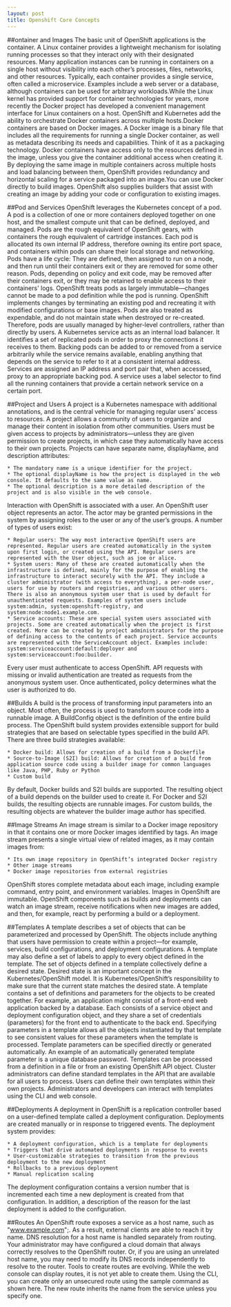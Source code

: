 ```yaml
---
layout: post
title: Openshift Core Concepts
---
```



##ontainer and Images
The basic unit of OpenShift applications is the container. A Linux container provides a lightweight mechanism for isolating running processes so that they interact only with their designated resources. Many application instances can be running in containers on a single host without visibility into each other’s processes, files, networks, and other resources. Typically, each container provides a single service, often called a microservice. Examples include a web server or a database, although containers can be used for arbitrary workloads.While the Linux kernel has provided support for container technologies for years, more recently the Docker project has developed a convenient management interface for Linux containers on a host. OpenShift and Kubernetes add the ability to orchestrate Docker containers across multiple hosts.Docker containers are based on Docker images. A Docker image is a binary file that includes all the requirements for running a single Docker container, as well as metadata describing its needs and capabilities. Think of it as a packaging technology. Docker containers have access only to the resources defined in the image, unless you give the container additional access when creating it. By deploying the same image in multiple containers across multiple hosts and load balancing between them, OpenShift provides redundancy and horizontal scaling for a service packaged into an image.You can use Docker directly to build images. OpenShift also supplies builders that assist with creating an image by adding your code or configuration to existing images.


##Pod and Services
OpenShift leverages the Kubernetes concept of a pod. A pod is a collection of one or more containers deployed together on one host, and the smallest compute unit that can be defined, deployed, and managed.
Pods are the rough equivalent of OpenShift gears, with containers the rough equivalent of cartridge instances. Each pod is allocated its own internal IP address, therefore owning its entire port space, and containers within pods can share their local storage and networking.
Pods have a life cycle: They are defined, then assigned to run on a node, and then run until their containers exit or they are removed for some other reason. Pods, depending on policy and exit code, may be removed after their containers exit, or they may be retained to enable access to their containers' logs.
OpenShift treats pods as largely immutable—changes cannot be made to a pod definition while the pod is running. OpenShift implements changes by terminating an existing pod and recreating it with modified configurations or base images. Pods are also treated as expendable, and do not maintain state when destroyed or re-created. Therefore, pods are usually managed by higher-level controllers, rather than directly by users.
A Kubernetes service acts as an internal load balancer. It identifies a set of replicated pods in order to proxy the connections it receives to them. Backing pods can be added to or removed from a service arbitrarily while the service remains available, enabling anything that depends on the service to refer to it at a consistent internal address.
Services are assigned an IP address and port pair that, when accessed, proxy to an appropriate backing pod. A service uses a label selector to find all the running containers that provide a certain network service on a certain port.


##Project and Users
A project is a Kubernetes namespace with additional annotations, and is the central vehicle for managing regular users' access to resources. A project allows a community of users to organize and manage their content in isolation from other communities. Users must be given access to projects by administrators—unless they are given permission to create projects, in which case they automatically have access to their own projects.
Projects can have separate name, displayName, and description attributes:

	* The mandatory name is a unique identifier for the project.
	* The optional displayName is how the project is displayed in the web console. It defaults to the same value as name.
	* The optional description is a more detailed description of the project and is also visible in the web console.

Interaction with OpenShift is associated with a user. An OpenShift user object represents an actor. The actor may be granted permissions in the system by assigning roles to the user or any of the user’s groups.
A number of types of users exist:

	* Regular users: The way most interactive OpenShift users are represented. Regular users are created automatically in the system upon first login, or created using the API. Regular users are represented with the User object, such as joe or alice.
	* System users: Many of these are created automatically when the infrastructure is defined, mainly for the purpose of enabling the infrastructure to interact securely with the API. They include a cluster administrator (with access to everything), a per-node user, users for use by routers and registries, and various other users. There is also an anonymous system user that is used by default for unauthenticated requests. Examples of system users include system:admin, system:openshift-registry, and system:node:node1.example.com.
	* Service accounts: These are special system users associated with projects. Some are created automatically when the project is first created. More can be created by project administrators for the purpose of defining access to the contents of each project. Service accounts are represented with the ServiceAccount object. Examples include: system:serviceaccount:default:deployer and system:serviceaccount:foo:builder.

Every user must authenticate to access OpenShift. API requests with missing or invalid authentication are treated as requests from the anonymous system user. Once authenticated, policy determines what the user is authorized to do.


##Builds
A build is the process of transforming input parameters into an object. Most often, the process is used to transform source code into a runnable image. A BuildConfig object is the definition of the entire build process.
The OpenShift build system provides extensible support for build strategies that are based on selectable types specified in the build API. There are three build strategies available:

	* Docker build: Allows for creation of a build from a Dockerfile
	* Source-to-Image (S2I) build: Allows for creation of a build from application source code using a builder image for common languages like Java, PHP, Ruby or Python
	* Custom build

By default, Docker builds and S2I builds are supported. The resulting object of a build depends on the builder used to create it. For Docker and S2I builds, the resulting objects are runnable images. For custom builds, the resulting objects are whatever the builder image author has specified.


##Image Streams
An image stream is similar to a Docker image repository in that it contains one or more Docker images identified by tags. An image stream presents a single virtual view of related images, as it may contain images from:

	* Its own image repository in OpenShift’s integrated Docker registry
	* Other image streams
	* Docker image repositories from external registries

OpenShift stores complete metadata about each image, including example command, entry point, and environment variables. Images in OpenShift are immutable.
OpenShift components such as builds and deployments can watch an image stream, receive notifications when new images are added, and then, for example, react by performing a build or a deployment.


##Templates
A template describes a set of objects that can be parameterized and processed by OpenShift. The objects include anything that users have permission to create within a project—for example, services, build configurations, and deployment configurations. A template may also define a set of labels to apply to every object defined in the template.
The set of objects defined in a template collectively define a desired state. Desired state is an important concept in the Kubernetes/OpenShift model. It is Kubernetes/OpenShift’s responsibility to make sure that the current state matches the desired state.
A template contains a set of definitions and parameters for the objects to be created together. For example, an application might consist of a front-end web application backed by a database. Each consists of a service object and deployment configuration object, and they share a set of credentials (parameters) for the front end to authenticate to the back end. Specifying parameters in a template allows all the objects instantiated by that template to see consistent values for these parameters when the template is processed. Template parameters can be specified directly or generated automatically. An example of an automatically generated template parameter is a unique database password.
Templates can be processed from a definition in a file or from an existing OpenShift API object. Cluster administrators can define standard templates in the API that are available for all users to process. Users can define their own templates within their own projects.
Administrators and developers can interact with templates using the CLI and web console.


##Deployments
A deployment in OpenShift is a replication controller based on a user-defined template called a deployment configuration. Deployments are created manually or in response to triggered events.
The deployment system provides:

	* A deployment configuration, which is a template for deployments
	* Triggers that drive automated deployments in response to events
	* User-customizable strategies to transition from the previous deployment to the new deployment
	* Rollbacks to a previous deployment
	* Manual replication scaling

The deployment configuration contains a version number that is incremented each time a new deployment is created from that configuration. In addition, a description of the reason for the last deployment is added to the configuration.


##Routes
An OpenShift route exposes a service as a host name, such as "www.example.com";. As a result, external clients are able to reach it by name.
DNS resolution for a host name is handled separately from routing. Your administrator may have configured a cloud domain that always correctly resolves to the OpenShift router. Or, if you are using an unrelated host name, you may need to modify its DNS records independently to resolve to the router.
Tools to create routes are evolving. While the web console can display routes, it is not yet able to create them. Using the CLI, you can create only an unsecured route using the sample command as shown here. The new route inherits the name from the service unless you specify one.
